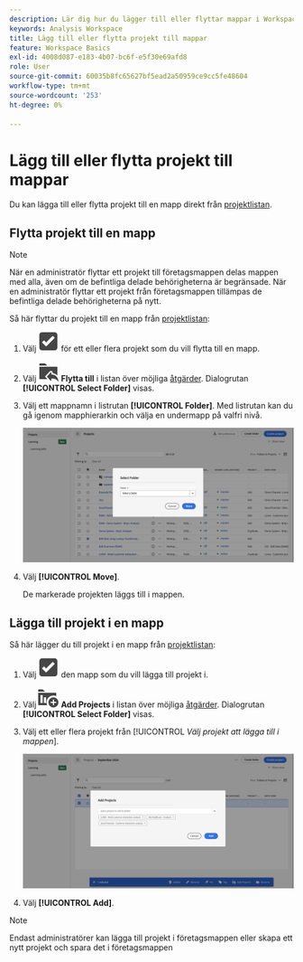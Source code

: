 ```yaml
---
description: Lär dig hur du lägger till eller flyttar mappar i Workspace
keywords: Analysis Workspace
title: Lägg till eller flytta projekt till mappar
feature: Workspace Basics
exl-id: 4008d087-e183-4b07-bc6f-e5f30e69afd8
role: User
source-git-commit: 60035b8fc65627bf5ead2a50959ce9cc5fe48604
workflow-type: tm+mt
source-wordcount: '253'
ht-degree: 0%

---
```


# Lägg till eller flytta projekt till mappar

Du kan lägga till eller flytta projekt till en mapp direkt från [projektlistan](/help/analysis-workspace/build-workspace-project/freeform-overview.md#project-list).

## Flytta projekt till en mapp

>[!NOTE]
>
>När en administratör flyttar ett projekt till företagsmappen delas mappen med alla, även om de befintliga delade behörigheterna är begränsade. När en administratör flyttar ett projekt från företagsmappen tillämpas de befintliga delade behörigheterna på nytt.
>

Så här flyttar du projekt till en mapp från [projektlistan](/help/analysis-workspace/build-workspace-project/freeform-overview.md#project-list):

1. Välj ![SelectBox](/help/assets/icons/SelectBox.svg) för ett eller flera projekt som du vill flytta till en mapp.

1. Välj ![FolderAddTo](/help/assets/icons/FolderAddTo.svg) **Flytta till** i listan över möjliga [åtgärder](/help/analysis-workspace/build-workspace-project/freeform-overview.md#actions). Dialogrutan **[!UICONTROL Select Folder]** visas.

1. Välj ett mappnamn i listrutan **[!UICONTROL Folder]**. Med listrutan kan du gå igenom mapphierarkin och välja en undermapp på valfri nivå.

   ![Vyn Välj mapp som visar listrutan och tillgängliga undermappar.](/help/analysis-workspace/build-workspace-project/assets/add-projects.png)

1. Välj **[!UICONTROL Move]**.


   De markerade projekten läggs till i mappen.


## Lägga till projekt i en mapp

Så här lägger du till projekt i en mapp från [projektlistan](/help/analysis-workspace/build-workspace-project/freeform-overview.md#project-list):

1. Välj ![SelectBox](/help/assets/icons/SelectBox.svg) den mapp som du vill lägga till projekt i.

1. Välj ![ProjectAdd](/help/assets/icons/ProjectAdd.svg) **Add Projects** i listan över möjliga [åtgärder](/help/analysis-workspace/build-workspace-project/freeform-overview.md#actions). Dialogrutan **[!UICONTROL Select Folder]** visas.

1. Välj ett eller flera projekt från [!UICONTROL *Välj projekt att lägga till i mappen*].

   ![Vyn Välj mapp som visar listrutan och tillgängliga undermappar.](/help/analysis-workspace/build-workspace-project/assets/add-projects-folder.png)

1. Välj **[!UICONTROL Add]**.

>[!NOTE]
>
>Endast administratörer kan lägga till projekt i företagsmappen eller skapa ett nytt projekt och spara det i företagsmappen
